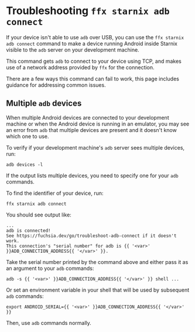 # Troubleshooting `ffx starnix adb connect`

If your device isn't able to use `adb` over USB, you can use the
`ffx starnix adb connect` command to make a device running Android inside
Starnix visible to the `adb` server on your development machine.

This command gets `adb` to connect to your device using TCP, and makes use of
a network address provided by `ffx` for the connection.

There are a few ways this command can fail to work, this page includes guidance
for addressing common issues.

## Multiple `adb` devices

When multiple Android devices are connected to your development machine or when
the Android device is running in an emulator, you may see an error from `adb`
that multiple devices are present and it doesn't know which one to use.

To verify if your development machine's `adb` server sees multiple devices, run:

```posix-terminal
adb devices -l
```

If the output lists multiple devices, you need to specify one for your `adb`
commands.

To find the identifier of your device, run:

```posix-terminal
ffx starnix adb connect
```

You should see output like:

```none
...
adb is connected!
See https://fuchsia.dev/go/troubleshoot-adb-connect if it doesn't work.
This connection's "serial number" for adb is {{ '<var>' }}ADB_CONNECTION_ADDRESS{{ '</var>' }}.
```

Take the serial number printed by the command above and either pass it as an
argument to your `adb` commands:

```posix-terminal
adb -s {{ '<var>' }}ADB_CONNECTION_ADDRESS{{ '</var>' }} shell ...
```

Or set an environment variable in your shell that will be used by subsequent
`adb` commands:

```posix-terminal
export ANDROID_SERIAL={{ '<var>' }}ADB_CONNECTION_ADDRESS{{ '</var>' }}
```

Then, use `adb` commands normally.
